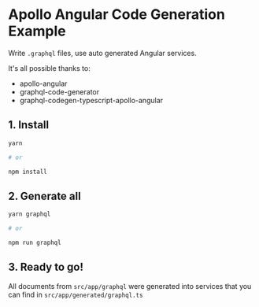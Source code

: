 # Apollo Angular Code Generation Example

Write `.graphql` files, use auto generated Angular services.

It's all possible thanks to:

- apollo-angular
- graphql-code-generator
- graphql-codegen-typescript-apollo-angular

## 1. Install

```bash
yarn

# or

npm install
```

## 2. Generate all

```bash
yarn graphql

# or

npm run graphql
```

## 3. Ready to go!

All documents from `src/app/graphql` were generated into services that you can find in `src/app/generated/graphql.ts`
